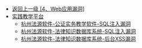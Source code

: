 - [返回上一级 [4、Web应用漏洞]](/4、Web应用漏洞)
- [实践教学平台](/4、Web应用漏洞/实践教学平台/)
  - [杭州法源软件-公证实务教学软件-SQL注入漏洞](/4、Web应用漏洞/实践教学平台/杭州法源软件-公证实务教学软件-SQL注入漏洞.md)
  - [杭州法源软件-法律知识数据库系统-SQL注入漏洞](/4、Web应用漏洞/实践教学平台/杭州法源软件-法律知识数据库系统-SQL注入漏洞.md)
  - [杭州法源软件-法律知识数据库系统-后台XSS漏洞](/4、Web应用漏洞/实践教学平台/杭州法源软件-法律知识数据库系统-后台XSS漏洞.md)
